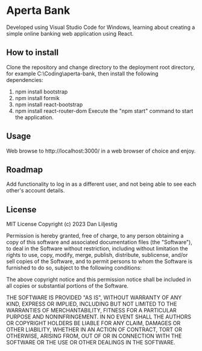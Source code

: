 # Aperta Bank
Developed using Visual Studio Code for Windows, learning about creating a simple online banking web application using React.
## How to install
Clone the repository and change directory to the deployment root directory, for example C:\Coding\aperta-bank, then install the following dependencies:
1. npm install bootstrap
2. npm install formik
3. npm install react-bootstrap
4. npm install react-router-dom
Execute the "npm start" command to start the application.
## Usage
Web browse to http://localhost:3000/ in a web browser of choice and enjoy.
## Roadmap
Add functionality to log in as a different user, and not being able to see each other's account details.
## License
MIT License
Copyright (c) 2023 Dan Liljestig

Permission is hereby granted, free of charge, to any person obtaining a copy of this software and associated documentation files (the "Software"), to deal in the Software without restriction, including without limitation the rights to use, copy, modify, merge, publish, distribute, sublicense, and/or sell copies of the Software, and to permit persons to whom the Software is furnished to do so, subject to the following conditions:

The above copyright notice and this permission notice shall be included in all copies or substantial portions of the Software.

THE SOFTWARE IS PROVIDED "AS IS", WITHOUT WARRANTY OF ANY KIND, EXPRESS OR IMPLIED, INCLUDING BUT NOT LIMITED TO THE WARRANTIES OF MERCHANTABILITY, FITNESS FOR A PARTICULAR PURPOSE AND NONINFRINGEMENT. IN NO EVENT SHALL THE AUTHORS OR COPYRIGHT HOLDERS BE LIABLE FOR ANY CLAIM, DAMAGES OR OTHER LIABILITY, WHETHER IN AN ACTION OF CONTRACT, TORT OR OTHERWISE, ARISING FROM, OUT OF OR IN CONNECTION WITH THE SOFTWARE OR THE USE OR OTHER DEALINGS IN THE SOFTWARE.
